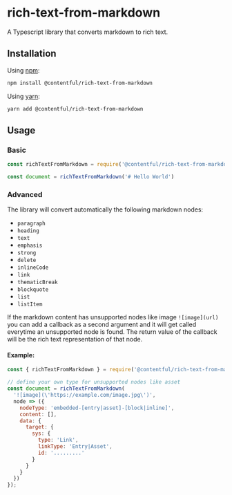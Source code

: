 # rich-text-from-markdown

A Typescript library that converts markdown to rich text.

## Installation

Using [npm](http://npmjs.org/):

```sh
npm install @contentful/rich-text-from-markdown
```

Using [yarn](https://yarnpkg.com/):

```sh
yarn add @contentful/rich-text-from-markdown
```

## Usage

### Basic

```js
const richTextFromMarkdown = require('@contentful/rich-text-from-markdown');

const document = richTextFromMarkdown('# Hello World')
```

### Advanced

The library will convert automatically the following markdown nodes:

- `paragraph`
- `heading`
- `text`
- `emphasis`
- `strong`
- `delete`
- `inlineCode`
- `link`
- `thematicBreak`
- `blockquote`
- `list`
- `listItem`

If the markdown content has unsupported nodes like image `![image](url)` you can add a callback as a second argument
and it will get called everytime an unsupported node is found. The return value of the callback will be the rich text representation
of that node.

#### Example:

```js
const { richTextFromMarkdown } = require('@contentful/rich-text-from-markdown');

// define your own type for unsupported nodes like asset
const document = richTextFromMarkdown(
  '![image](\'https://example.com/image.jpg\')',
  node => ({
    nodeType: 'embedded-[entry|asset]-[block|inline]',
    content: [],
    data: {
      target: {
        sys: {
          type: 'Link',
          linkType: 'Entry|Asset',
          id: '.........'
        }
      }
    }
  })
});
```
